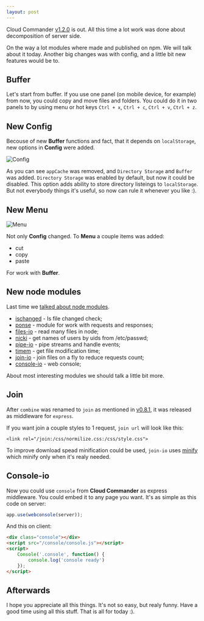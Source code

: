 ```yaml
---
layout: post
---
```


Cloud Commander [v1.2.0](https://github.com/coderaiser/cloudcmd/releases/tag/v1.2.0) is out.
All this time a lot work was done about decomposition of server side.

On the way a lot modules where made and published on npm. We will talk about it today.
Another big changes was with config, and a little bit new features would be to.

## Buffer

Let's start from buffer. If you use one panel (on mobile device, for example) from now,
you could copy and move files and folders. You could do it in two panels to by
using menu or hot keys `Ctrl + x`, `Ctrl + c`, `Ctrl + v`, `Ctrl + z`.


## New Config

Becouse of new **Buffer** functions and fact, that it depends on `localStorage`, new options in **Config**
were added.

![Config](http://files.cloudcmd.io/img/2014-08-29-cloud-commander-v1.2.0/config.png "Config")

As you can see `appCache` was removed, and `Directory Storage` and `Buffer` was added.
`Directory Storage` was enabled by default, but now it could be disabled. This option
adds ability to store directory listeings to `localStorage`. But not everybody things
it's useful, so now can rule it whenever you like :).

## New Menu

![Menu](http://files.cloudcmd.io/img/2014-08-29-cloud-commander-v1.2.0/menu.png "Menu")

Not only **Config** changed. To **Menu** a couple items was added:

- cut
- copy
- paste

For work with **Buffer**.

## New node modules

Last time we [talked about node modules](http://blog.cloudcmd.io/post/cloud-commander-v1.0.0/ "Node modules").

- [ischanged](https://github.com/coderaiser/ischanged "Ischanged") - Is file changed check;
- [ponse](https://github.com/coderaiser/ponse "Ponse") - module for work with requests and responses;
- [files-io](https://github.com/coderaiser/files-io "Files") - read many files in node;
- [nicki](https://github.com/coderaiser/nicki "Nicki") - get names of users by uids from /etc/passwd;
- [pipe-io](https://github.com/coderaiser/pipe-io "Pipe-IO") - pipe streams and handle events;
- [timem](https://github.com/coderaiser/timem "Time M") - get file modification time;
- [join-io](https://github.com/coderaiser/join-io "Join-IO") - join files on a fly to reduce requests count;
- [console-io](https://github.com/cloudcmd/console "Console-IO") - web console;
 
About most interesting modules we should talk a little bit more.

## Join

After `combine` was renamed to `join` as mentioned in [v0.8.1](http://blog.cloudcmd.io/post/cloud-commander-v0.8.1/ "Combine renamed to Join"),
it was released as middleware for `express`.

If you want join a couple styles to 1 request, `join url` will look like this:

`<link rel="/join:/css/normilize.css:/css/style.css">`

To improve download spead minification could be used, `join-io` uses [minify](http://coderaiser.github.io/minify "Minify")
which minify only when it's realy needed.

## Console-io

Now you could use `console` from **Cloud Commander** as express middleware. You could embed it to any page you want.
It's as simple as this code on server:

```js
app.use(webconsole(server));
```

And this on client:

```html
<div class="console"></div>
<script src="/console/console.js"></script>
<script>
    Console('.console', function() {
        console.log('console ready')
    });
</script>
```

## Afterwards

I hope you appreciate all this things. It's not so easy, but realy funny. Have a good time using
all this stuff. That is all for today :).
